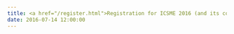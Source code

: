 ```yaml
---
title: <a href="/register.html">Registration for ICSME 2016 (and its co-located events)</a> is now open! Early registration deadline is August 19, 2016.
date: 2016-07-14 12:00:00
---
```

